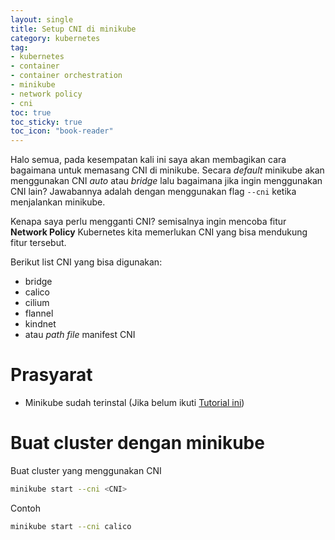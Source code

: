 ```yaml
---
layout: single
title: Setup CNI di minikube
category: kubernetes
tag:
- kubernetes
- container
- container orchestration
- minikube
- network policy
- cni
toc: true
toc_sticky: true
toc_icon: "book-reader"
---
```


Halo semua, pada kesempatan kali ini saya akan membagikan cara bagaimana untuk memasang CNI di minikube. Secara *default* minikube akan menggunakan CNI *auto* atau *bridge* lalu bagaimana jika ingin menggunakan CNI lain? Jawabannya adalah dengan menggunakan flag `--cni` ketika menjalankan minikube.

Kenapa saya perlu mengganti CNI? semisalnya ingin mencoba fitur **Network Policy** Kubernetes kita memerlukan CNI yang bisa mendukung fitur tersebut.

Berikut list CNI yang bisa digunakan:
- bridge
- calico
- cilium
- flannel
- kindnet
- atau *path file* manifest CNI

# Prasyarat
* Minikube sudah terinstal (Jika belum ikuti [Tutorial ini](/kubernetes/setup-minikube-di-kvm))

# Buat cluster dengan minikube

Buat cluster yang menggunakan CNI

```bash
minikube start --cni <CNI>
```

Contoh
```bash
minikube start --cni calico
```

